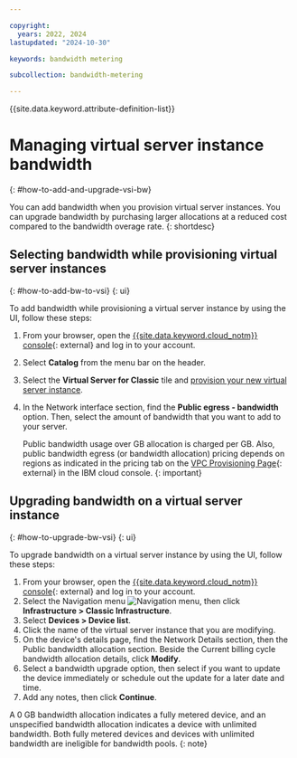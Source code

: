```yaml
---

copyright:
  years: 2022, 2024
lastupdated: "2024-10-30"

keywords: bandwidth metering

subcollection: bandwidth-metering

---
```


{{site.data.keyword.attribute-definition-list}}

# Managing virtual server instance bandwidth
{: #how-to-add-and-upgrade-vsi-bw}

You can add bandwidth when you provision virtual server instances. You can upgrade bandwidth by purchasing larger allocations at a reduced cost compared to the bandwidth overage rate.
{: shortdesc}

## Selecting bandwidth while provisioning virtual server instances
{: #how-to-add-bw-to-vsi}
{: ui}

To add bandwidth while provisioning a virtual server instance by using the UI, follow these steps:

1. From your browser, open the [{{site.data.keyword.cloud_notm}} console](/login){: external} and log in to your account.
1. Select **Catalog** from the menu bar on the header. 
1. Select the **Virtual Server for Classic** tile and [provision your new virtual server instance](/docs/virtual-servers?topic=virtual-servers-ordering-vs-public).
1. In the Network interface section, find the **Public egress - bandwidth** option. Then, select the amount of bandwidth that you want to add to your server. 
 
   Public bandwidth usage over GB allocation is charged per GB. Also, public bandwidth egress (or bandwidth allocation) pricing depends on regions as indicated in the pricing tab on the [VPC Provisioning Page](https://cloud.ibm.com/infrastructure/provision/vpc){: external} in the IBM cloud console.
   {: important}

## Upgrading bandwidth on a virtual server instance
{: #how-to-upgrade-bw-vsi}
{: ui}

To upgrade bandwidth on a virtual server instance by using the UI, follow these steps:

1. From your browser, open the [{{site.data.keyword.cloud_notm}} console](/login){: external} and log in to your account.
1. Select the Navigation menu ![Navigation menu](../icons/icon_hamburger.svg), then click **Infrastructure > Classic Infrastructure**.
1. Select **Devices > Device list**.
1. Click the name of the virtual server instance that you are modifying.
1. On the device's details page, find the Network Details section, then the Public bandwidth allocation section. Beside the Current billing cycle bandwidth allocation details, click **Modify**. 
1. Select a bandwidth upgrade option, then select if you want to update the device immediately or schedule out the update for a later date and time. 
1. Add any notes, then click **Continue**. 

A 0 GB bandwidth allocation indicates a fully metered device, and an unspecified bandwidth allocation indicates a device with unlimited bandwidth. Both fully metered devices and devices with unlimited bandwidth are ineligible for bandwidth pools. 
{: note}
